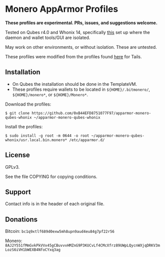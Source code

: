 # Monero AppArmor Profiles

**These profiles are experimental. PRs, issues, and suggestions welcome.**

Tested on Qubes r4.0 and Whonix 14, specifically [this](https://gist.github.com/0xB44EFD8751077F97/b9eb818bf4da80411757a0e2293769c8) set up where the daemon and wallet tools/GUI are isolated.

May work on other environments, or without isolation. These are untested.

These profiles were modified from the profiles found [here](https://github.com/garlicgambit/apparmor-monero-tails) for Tails.

## Installation

+ On Qubes the installation should be done in the TemplateVM.
+ These profiles require wallets to be located in `${HOME}/.bitmonero/`, `${HOME}/monero*`, or `${HOME}/Monero*`.

Download the profiles:

```
$ git clone https://github.com/0xB44EFD8751077F97/apparmor-monero-qubes-whonix ~/apparmor-monero-qubes-whonix
```

Install the profiles:

```
$ sudo install -g root -m 0644 -o root ~/apparmor-monero-qubes-whonix/usr.local.bin.monero* /etc/apparmor.d/
```

## License

GPLv3.

See the file COPYING for copying conditions.

## Support

Contact info is in the header of each original file.

## Donations

Bitcoin: `bc1q9xtlf689d0exw5mh8upn9aud4eu84g7pf22r56`

Monero: `8AJ2Y551fMmGvkPkVVx45gCBuvvvHMZnG9P3KUCvLf4CMcXfrz89UWpLQycnWXjqDRKV3mLozS6iVH1bWEXB4NfoCYxq3ag`
